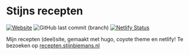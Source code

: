 # Stijns recepten
[![Website](https://img.shields.io/website?down_color=red&down_message=offline&label=website&up_color=green&up_message=online&url=https://recepten.stijnbiemans.nl)](https://recepten.stijnbiemans.nl) ![GitHub last commit (branch)](https://img.shields.io/github/last-commit/iroQuai/recepten/main) [![Netlify Status](https://api.netlify.com/api/v1/badges/f840819e-c59b-497f-bef1-b9600a939579/deploy-status)](https://app.netlify.com/sites/recepten-iroquai/deploys)

Mijn recepten (deel)site, gemaakt met hugo, coyote theme en netlify! Te bezoeken op [recepten.stijnbiemans.nl](https//:recepten.stijnbiemans.nl)
